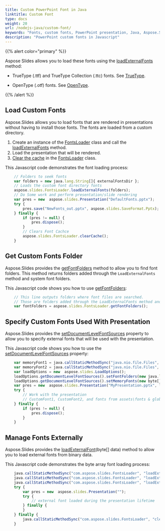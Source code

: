 ```yaml
---
title: Custom PowerPoint Font in Java
linktitle: Custom Font
type: docs
weight: 20
url: /nodejs-java/custom-font/
keywords: "Fonts, custom fonts, PowerPoint presentation, Java, Aspose.Slides for Node.js via Java"
description: "PowerPoint custom fonts in Javascript"
---
```


{{% alert color="primary" %}} 

Aspose Slides allows you to load these fonts using the [loadExternalFonts](https://reference.aspose.com/slides/nodejs-java/aspose.slides/fontsloader/#loadExternalFonts-java.lang.String---) method:

* TrueType (.ttf) and TrueType Collection (.ttc) fonts. See [TrueType](https://en.wikipedia.org/wiki/TrueType).

* OpenType (.otf) fonts. See [OpenType](https://en.wikipedia.org/wiki/OpenType).

{{% /alert %}}

## **Load Custom Fonts**

Aspose.Slides allows you to load fonts that are rendered in presentations without having to install those fonts. The fonts are loaded from a custom directory. 

1. Create an instance of the [FontsLoader](https://reference.aspose.com/slides/nodejs-java/aspose.slides/fontsloader/) class and call the [loadExternalFonts](https://reference.aspose.com/slides/nodejs-java/aspose.slides/fontsloader/#loadExternalFonts-java.lang.String---) method.
2. Load the presentation that will be rendered.
3. [Clear the cache](https://reference.aspose.com/slides/nodejs-java/aspose.slides/FontsLoader#clearCache--) in the [FontsLoader](https://reference.aspose.com/slides/nodejs-java/aspose.slides/FontsLoader) class.

This Javascript code demonstrates the font loading process:

```javascript
    // Folders to seek fonts
    var folders = new java.lang.String[]{ externalFontsDir };
    // Loads the custom font directory fonts
    aspose.slides.FontsLoader.loadExternalFonts(folders);
    // Do Some work and perform presentation/slide rendering
    var pres = new  aspose.slides.Presentation("DefaultFonts.pptx");
    try {
        pres.save("NewFonts_out.pptx", aspose.slides.SaveFormat.Pptx);
    } finally {
        if (pres != null) {
            pres.dispose();
        }
        // Clears Font Cachce
        aspose.slides.FontsLoader.clearCache();
    }
```

## **Get Custom Fonts Folder**
Aspose.Slides provides the [getFontFolders](https://reference.aspose.com/slides/nodejs-java/aspose.slides/fontsloader/#getFontFolders--) method to allow you to find font folders. This method returns folders added through the `LoadExternalFonts` method and system font folders.

This Javascript code shows you how to use [getFontFolders](https://reference.aspose.com/slides/nodejs-java/aspose.slides/fontsloader/#getFontFolders--):

```javascript
    // This line outputs folders where font files are searched.
    // Those are folders added through the LoadExternalFonts method and system font folders.
    var fontFolders = aspose.slides.FontsLoader.getFontFolders();
```

## **Specify Custom Fonts Used With Presentation**
Aspose.Slides provides the [setDocumentLevelFontSources](https://reference.aspose.com/slides/nodejs-java/aspose.slides/loadoptions/#setDocumentLevelFontSources-aspose.slides.IFontSources-) property to allow you to specify external fonts that will be used with the presentation.

This Javascript code shows you how to use the [setDocumentLevelFontSources](https://reference.aspose.com/slides/nodejs-java/aspose.slides/loadoptions/#setDocumentLevelFontSources-aspose.slides.IFontSources-) property:

```javascript
    var memoryFont1 = java.callStaticMethodSync("java.nio.file.Files", "readAllBytes", "customfonts/CustomFont1.ttf");
    var memoryFont2 = java.callStaticMethodSync("java.nio.file.Files", "readAllBytes", "customfonts/CustomFont2.ttf");
    var loadOptions = new  aspose.slides.LoadOptions();
    loadOptions.getDocumentLevelFontSources().setFontFolders(new java.lang.String[]{ "assets/fonts", "global/fonts" });
    loadOptions.getDocumentLevelFontSources().setMemoryFonts(new byte[][]{ memoryFont1, memoryFont2 });
    var pres = new  aspose.slides.Presentation("MyPresentation.pptx", loadOptions);
    try {
        // Work with the presentation
        // CustomFont1, CustomFont2, and fonts from assets\fonts & global\fonts folders and their subfolders are available to the presentation
    } finally {
        if (pres != null) {
            pres.dispose();
        }
    }
```

## **Manage Fonts Externally**

Aspose.Slides provides the [loadExternalFont](https://reference.aspose.com/slides/nodejs-java/aspose.slides/fontsloader/#loadExternalFont-byte---)(byte[] data) method to allow you to load external fonts from binary data.

This Javascript code demonstrates the byte array font loading process:

```javascript
    java.callStaticMethodSync("com.aspose.slides.FontsLoader", "loadExternalFonts", java.callStaticMethodSync("java.nio.file.Files", "readAllBytes", java.callStaticMethodSync("java.nio.file.Paths", "get", "ARIALN.TTF")));
    java.callStaticMethodSync("com.aspose.slides.FontsLoader", "loadExternalFonts", java.callStaticMethodSync("java.nio.file.Files", "readAllBytes", java.callStaticMethodSync("java.nio.file.Paths", "get", "ARIALNBI.TTF")));
    java.callStaticMethodSync("com.aspose.slides.FontsLoader", "loadExternalFonts", java.callStaticMethodSync("java.nio.file.Files", "readAllBytes", java.callStaticMethodSync("java.nio.file.Paths", "get", "ARIALNI.TTF")));
    try {
        var pres = new  aspose.slides.Presentation("");
        try {
            // external font loaded during the presentation lifetime
        } finally {
        }
    } finally {
        java.callStaticMethodSync("com.aspose.slides.FontsLoader", "clearCache");
    }
```

